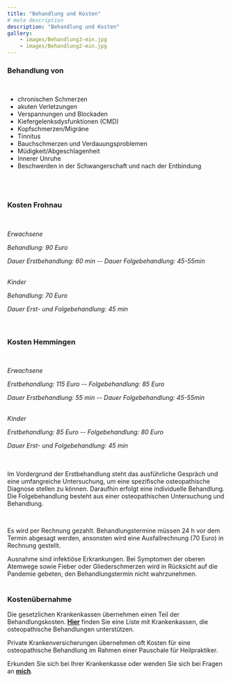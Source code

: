 ```yaml
---
title: "Behandlung und Kosten"
# meta description
description: "Behandlung und Kosten"
gallery: 
    - images/Behandlung3-min.jpg
    - images/Behandlung2-min.jpg
---  
```



### Behandlung von  
<br>

* chronischen Schmerzen
* akuten Verletzungen
* Verspannungen und Blockaden
* Kiefergelenksdysfunktionen (CMD)
* Kopfschmerzen/Migräne
* Tinnitus
* Bauchschmerzen und Verdauungsproblemen
* Müdigkeit/Abgeschlagenheit
* Innerer Unruhe
* Beschwerden in der Schwangerschaft und nach der Entbindung  
<br>
<br>  


### Kosten Frohnau

<br>

*Erwachsene*

*Behandlung: 90 Euro*  <br>

*Dauer Erstbehandlung: 60 min -- Dauer Folgebehandlung: 45-55min*
<br>
<br>

*Kinder*<br>

*Behandlung: 70 Euro*
<br>

*Dauer Erst- und Folgebehandlung: 45 min* 
<br>
<br>
<br>

### Kosten Hemmingen

<br>

*Erwachsene*

*Erstbehandlung: 115 Euro -- Folgebehandlung: 85 Euro*  <br>

*Dauer Erstbehandlung: 55 min -- Dauer Folgebehandlung: 45-55min*
<br>
<br>

*Kinder*<br>

*Erstbehandlung: 85 Euro --  Folgebehandlung: 80 Euro*
<br>

*Dauer Erst- und Folgebehandlung: 45 min* 
<br>
<br>
<br>

Im Vordergrund der Erstbehandlung steht das ausführliche Gespräch und eine umfangreiche Untersuchung, um eine spezifische osteopathische Diagnose stellen zu können. Daraufhin erfolgt eine individuelle Behandlung.  
Die Folgebehandlung besteht aus einer osteopathischen Untersuchung und Behandlung.  

<br>

Es wird per Rechnung gezahlt.
Behandlungstermine müssen 24 h vor dem Termin abgesagt werden, ansonsten wird eine Ausfallrechnung (70 Euro) in Rechnung gestellt.
<br>

Ausnahme sind infektiöse Erkrankungen. Bei Symptomen der oberen Atemwege sowie Fieber oder Gliederschmerzen wird in Rücksicht auf die Pandemie gebeten, den Behandlungstermin nicht wahrzunehmen.
<br>
<br>

### Kostenübernahme  
Die gesetzlichen Krankenkassen übernehmen einen Teil der Behandlungskosten. **[Hier](https://www.krankenkassen.de/gesetzliche-krankenkassen/leistungen-gesetzliche-krankenkassen/alternative-heilmethoden/osteopathie)** finden Sie eine Liste mit Krankenkassen, die osteopathische Behandlungen unterstützen.  

Private Krankenversicherungen übernehmen oft Kosten für eine osteopathische Behandlung im Rahmen einer Pauschale für Heilpraktiker.  
  
Erkunden Sie sich bei Ihrer Krankenkasse oder wenden Sie sich bei Fragen an **[mich](https://www.osteopathiekammhoff.de/kontakt/ "Kontakt")**.  